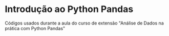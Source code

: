# Introdução ao Python Pandas
Códigos usados durante a aula do curso de extensão "Análise de Dados na prática com Python Pandas"
